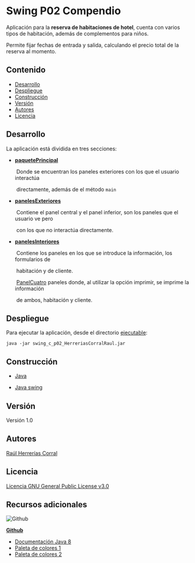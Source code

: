 # Swing P02 Compendio

Aplicación para la __reserva de habitaciones de hotel__, cuenta con varios tipos de habitación, además de complementos para niños.

Permite fijar fechas de entrada y salida, calculando el precio total de la reserva al momento.

## Contenido

- [Desarrollo](#Desarrollo)
- [Despliegue](#Despliegue)
- [Construcción](#Construcción)
- [Versión](#Versión)
- [Autores](#Autores)
- [Licencia](#Licencia)



## Desarrollo

La aplicación está dividida en tres secciones:

- [__paquetePrincipal__](desarrollo/src/paquetePrincipal)

    ​	    Donde se encuentran los paneles exteriores con los que el usuario interactúa

    ​	    directamente, además de el método ``main``

- [__panelesExteriores__](desarrollo/src/panelesExteriores)

    ​			Contiene el panel central y el panel inferior, son los paneles que el usuario ve pero

    ​			con los que no interactúa directamente.

- [__panelesInteriores__](desarrollo/src/panelesInteriores)

    ​	Contiene los paneles en los que se introduce la información, los formularios de  

    ​	habitación y de cliente.

    ​	[PanelCuatro](desarrollo/src/panelesInteriores/PanelCuatro) paneles donde, al utilizar la opción imprimir, se imprime la información

    ​	de ambos, habitación y cliente.

## Despliegue

Para ejecutar la aplicación, desde el directorio [ejecutable](ejecutable):

```shell
java -jar swing_c_p02_HerreriasCorralRaul.jar
```



## Construcción

- [Java](https://www.java.com/es/download/help/java8_es.html)

- [Java swing](https://es.wikipedia.org/wiki/Swing_(biblioteca_gr%C3%A1fica))

  

## Versión

Versión 1.0



## Autores

[Raúl Herrerías Corral](https://github.com/RaulHC13)



## Licencia

[Licencia GNU General Public License v3.0](LICENSE)



## Recursos adicionales

![Github](https://skillicons.dev/icons?i=github) 

[**Github**](https://github.com/)

- [Documentación Java 8](https://docs.oracle.com/javase/8/docs/api/)
- [Paleta de colores 1](https://www.colourlovers.com/palette/49963/let_them_eat_cake)
- [Paleta de colores 2](https://www.colourlovers.com/palette/81885/Hymn_For_My_Soul)

